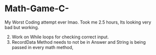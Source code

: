 # Math-Game-C-
 
My Worst Coding attempt ever lmao.
Took me 2.5 hours, Its looking very bad but working.

2. Work on While loops for checking correct input.
3. RecordData Method needs to not be in Answer and String is being passed in every math method,
